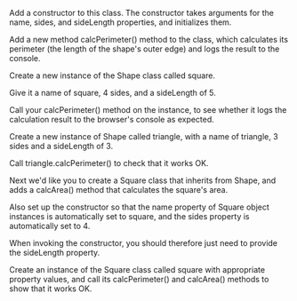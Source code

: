 Add a constructor to this class. The constructor takes arguments for the name, sides, and sideLength properties, and initializes them.

Add a new method calcPerimeter() method to the class, which calculates its perimeter (the length of the shape's outer edge) and logs the result to the console.

Create a new instance of the Shape class called square.

Give it a name of square, 4 sides, and a sideLength of 5.

Call your calcPerimeter() method on the instance, to see whether it logs the calculation result to the browser's console as expected.

Create a new instance of Shape called triangle, with a name of triangle, 3 sides and a sideLength of 3.

Call triangle.calcPerimeter() to check that it works OK.

Next we'd like you to create a Square class that inherits from Shape, and adds a calcArea() method that calculates the square's area.

Also set up the constructor so that the name property of Square object instances is automatically set to square, and the sides property is automatically set to 4.

When invoking the constructor, you should therefore just need to provide the sideLength property.

Create an instance of the Square class called square with appropriate property values, and call its calcPerimeter() and calcArea() methods to show that it works OK.